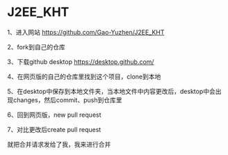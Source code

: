 # J2EE_KHT
1、进入网站
https://github.com/Gao-Yuzhen/J2EE_KHT

2、fork到自己的仓库


3、下载github desktop
https://desktop.github.com/

4、在网页版的自己的仓库里找到这个项目，clone到本地


5、在desktop中保存到本地文件夹，当本地文件中内容更改后，desktop中会出现changes，然后commit、push到仓库里


6、回到网页版，new pull request


7、对比更改后create pull request

就把合并请求发给了我，我来进行合并
